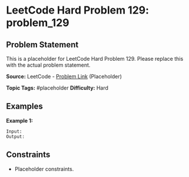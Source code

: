 # LeetCode Hard Problem 129: problem_129

## Problem Statement

This is a placeholder for LeetCode Hard Problem 129.
Please replace this with the actual problem statement.

**Source:** LeetCode - [Problem Link](https://leetcode.com/problems/problem-129/) (Placeholder)

**Topic Tags:** #placeholder
**Difficulty:** Hard

## Examples

**Example 1:**

```
Input:
Output:
```

## Constraints

- Placeholder constraints.
